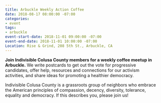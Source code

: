 ```yaml
---
title: Arbuckle Weekly Action Coffee
date: 2018-08-17 08:00:00 -07:00
categories:
- event
tags:
- arbuckle
event-start-date: 2018-11-01 09:00:00 -07:00
event-end-date: 2018-11-01 10:00:00 -07:00
Location: Rise & Grind, 208 5th St., Arbuckle, CA
---
```


**Join Indivisible Colusa County members for a weekly coffee meetup in Arbuckle.** We write postcards to get out the vote for progressive candidates, offer help, resources and connections for our activism activities, and share ideas for promoting a healthier democracy.

Indivisible Colusa County is a grassroots group of neighbors who embrace the American principles of compassion, decency, diversity, tolerance, equality and democracy. If this describes you, please join us!